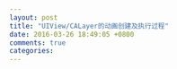 ```yaml
---
layout: post
title: "UIView/CALayer的动画创建及执行过程"
date: 2016-03-26 18:49:05 +0800
comments: true
categories: 
---
```

